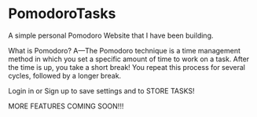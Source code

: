 # PomodoroTasks
 A simple personal Pomodoro Website that I have been building. 

 What is Pomodoro?
 A—The Pomodoro technique is a time management method in which you set a specific amount of time to work on a task. After the time is up, you take a short break! You repeat this process for several cycles, followed by a longer break.

Login in or Sign up to save settings and to STORE TASKS!

MORE FEATURES COMING SOON!!!

